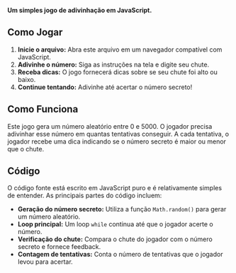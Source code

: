 **Um simples jogo de adivinhação em JavaScript.**

## Como Jogar
1. **Inicie o arquivo:** Abra este arquivo em um navegador compatível com JavaScript.
2. **Adivinhe o número:** Siga as instruções na tela e digite seu chute.
3. **Receba dicas:** O jogo fornecerá dicas sobre se seu chute foi alto ou baixo.
4. **Continue tentando:** Adivinhe até acertar o número secreto!

## Como Funciona
Este jogo gera um número aleatório entre 0 e 5000. O jogador precisa adivinhar esse número em quantas tentativas conseguir. A cada tentativa, o jogador recebe uma dica indicando se o número secreto é maior ou menor que o chute.

## Código
O código fonte está escrito em JavaScript puro e é relativamente simples de entender. As principais partes do código incluem:

* **Geração do número secreto:** Utiliza a função `Math.random()` para gerar um número aleatório.
* **Loop principal:** Um loop `while` continua até que o jogador acerte o número.
* **Verificação do chute:** Compara o chute do jogador com o número secreto e fornece feedback.
* **Contagem de tentativas:** Conta o número de tentativas que o jogador levou para acertar.



